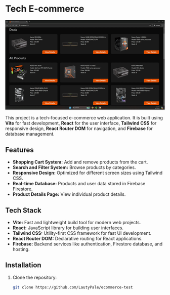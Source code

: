 # Tech E-commerce

![Project Demo](src/assets/ecommerce-gif.gif)

This project is a tech-focused e-commerce web application. It is built using **Vite** for fast development, **React** for the user interface, **Tailwind CSS** for responsive design, **React Router DOM** for navigation, and **Firebase** for database management.

## Features

- **Shopping Cart System:** Add and remove products from the cart.
- **Search and Filter System:** Browse products by categories.
- **Responsive Design:** Optimized for different screen sizes using Tailwind CSS.
- **Real-time Database:** Products and user data stored in Firebase Firestore.
- **Product Details Page:** View individual product details.

## Tech Stack

- **Vite:** Fast and lightweight build tool for modern web projects.
- **React:** JavaScript library for building user interfaces.
- **Tailwind CSS:** Utility-first CSS framework for fast UI development.
- **React Router DOM:** Declarative routing for React applications.
- **Firebase:** Backend services like authentication, Firestore database, and hosting.

## Installation

1. Clone the repository:

   ```bash
   git clone https://github.com/LautyPale/ecommerce-test
